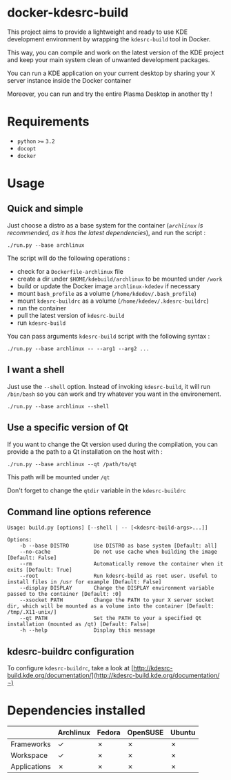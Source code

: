 # docker-kdesrc-build

This project aims to provide a lightweight and ready to use KDE development
environment by wrapping the `kdesrc-build` tool in Docker.

This way, you can compile and work on the latest version of the KDE project 
and keep your main system clean of unwanted development packages.

You can run a KDE application on your current desktop by sharing your X
server instance inside the Docker container

Moreover, you can run and try the entire Plasma Desktop in another tty !

# Requirements

- `python` `>=` `3.2`
- `docopt`
- `docker`

# Usage

## Quick and simple

Just choose a distro as a base system for the container (*`archlinux` 
is recommended, as it has the latest dependencies*), and run the script :

    ./run.py --base archlinux

The script will do the following operations :

* check for a `Dockerfile-archlinux` file
* create a dir under `$HOME/kdebuild/archlinux` to be mounted under `/work`
* build or update the Docker image `archlinux-kdedev` if necessary
* mount `bash_profile` as a volume (`/home/kdedev/.bash_profile`)
* mount `kdesrc-buildrc` as a volume (`/home/kdedev/.kdesrc-buildrc`)
* run the container
* pull the latest version of `kdesrc-build`
* run `kdesrc-build`

You can pass arguments `kdesrc-build` script with the following syntax :

    ./run.py --base archlinux -- --arg1 --arg2 ...

## I want a shell

Just use the `--shell` option. Instead of invoking `kdesrc-build`, it will
run `/bin/bash` so you can work and try whatever you want in the environement.

    ./run.py --base archlinux --shell

## Use a specific version of Qt

If you want to change the Qt version used during the compilation, you can
provide a the path to a Qt installation on the host with :

    ./run.py --base archlinux --qt /path/to/qt

This path will be mounted under `/qt`

Don't forget to change the `qtdir` variable in the `kdesrc-buildrc`

## Command line options reference

    Usage: build.py [options] [--shell | -- [<kdesrc-build-args>...]]

    Options:
        -b --base DISTRO        Use DISTRO as base system [Default: all]
        --no-cache              Do not use cache when building the image [Default: False]
        --rm                    Automatically remove the container when it exits [Default: True]
        --root                  Run kdesrc-build as root user. Useful to install files in /usr for example [Default: False]
        --display DISPLAY       Change the DISPLAY environment variable passed to the container [Default: :0]
        --xsocket PATH          Change the PATH to your X server socket dir, which will be mounted as a volume into the container [Default: /tmp/.X11-unix/]
        --qt PATH               Set the PATH to your a specified Qt installation (mounted as /qt) [Default: False]
        -h --help               Display this message

## kdesrc-buildrc configuration

To configure `kdesrc-buildrc`, take a look at [http://kdesrc-build.kde.org/documentation/](http://kdesrc-build.kde.org/documentation/¬)

# Dependencies installed

|              | Archlinux | Fedora | OpenSUSE | Ubuntu |
|--------------|-----------|--------|----------|--------|
| Frameworks   |     ✓     |    ✗   |     ✗    |    ✗   |
| Workspace    |     ✓     |    ✗   |     ✗    |    ✗   |
| Applications |     ✗     |    ✗   |     ✗    |    ✗   |
